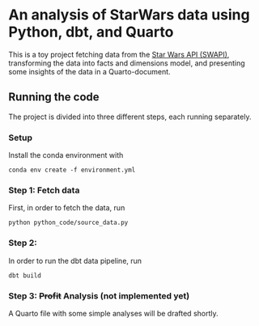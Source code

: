 # An analysis of StarWars data using Python, dbt, and Quarto

This is a toy project fetching data from the [Star Wars API (SWAPI)](https://swapi.dev/), transforming the data into facts and dimensions model, and presenting some insights of the data in a Quarto-document.

## Running the code 
The project is divided into three different steps, each running separately. 

### Setup

Install the conda environment with 

```conda env create -f environment.yml``` 

### Step 1: Fetch data
First, in order to fetch the data, run 

```python python_code/source_data.py```

### Step 2: 
In order to run the dbt data pipeline, run

```dbt build```

### Step 3: ~~Profit~~ Analysis (not implemented yet)

A Quarto file with some simple analyses will be drafted shortly.